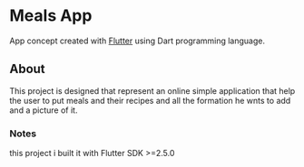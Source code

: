 # Meals  App

App concept created with [Flutter](https://flutter.dev/) using Dart programming language.

## About

This project is designed that represent an online simple application that help the user to put meals and their recipes and all the formation he wnts to add and a picture of it.

### Notes
this project i built it with Flutter SDK >=2.5.0
